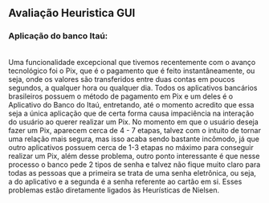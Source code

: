 <h2> Avaliação Heuristica GUI </h2>

<h3> Aplicação do banco Itaú: </h3><br>
  Uma funcionalidade excepcional que tivemos recentemente com o avanço tecnológico foi o Pix, que é o pagamento que é feito instantâneamente, ou seja, onde os valores são transferidos entre duas contas em poucos segundos, a qualquer hora ou qualquer dia. Todos os aplicativos bancários brasileiros possuem o método de pagamento em Pix e um deles é o Aplicativo do Banco do Itaú, entretando, até o momento acredito que essa seja a única aplicação que de certa forma causa impaciência na interação do usuário ao querer realizar um Pix. No momento em que o usuário deseja fazer um Pix, aparecem cerca de 4 - 7 etapas, talvez com o intuito de tornar uma relação mais segura, mas isso acaba sendo bastante incômodo, já que outro aplicativos possuem cerca de 1-3 etapas no máximo para conseguir realizar um Pix, além desse problema, outro ponto interessante é que nesse processo o banco pede 2 tipos de senha e talvez não fique muito claro para todas as pessoas que a primeira se trata de uma senha eletrônica, ou seja, a do aplicativo e a segunda é a senha referente ao cartão em si. Esses problemas estão diretamente ligados às Heurísticas de Nielsen.
